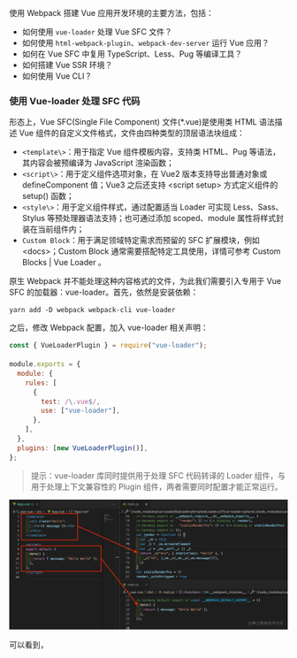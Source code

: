 使用 Webpack 搭建 Vue 应用开发环境的主要方法，包括：

* 如何使用 `vue-loader` 处理 Vue SFC 文件？
* 如何使用 `html-webpack-plugin`、`webpack-dev-server` 运行 Vue 应用？
* 如何在 Vue SFC 中复用 TypeScript、Less、Pug 等编译工具？
* 如何搭建 Vue SSR 环境？
* 如何使用 Vue CLI？

### 使用 Vue-loader 处理 SFC 代码

形态上，Vue SFC(Single File Component) 文件(*.vue)是使用类 HTML 语法描述 Vue 组件的自定义文件格式，文件由四种类型的顶层语法块组成：

* `<template\>`：用于指定 Vue 组件模板内容，支持类 HTML、Pug 等语法，其内容会被预编译为 JavaScript 渲染函数；
* `<script\>`：用于定义组件选项对象，在 Vue2 版本支持导出普通对象或 defineComponent 值；Vue3 之后还支持 <script setup\> 方式定义组件的 setup() 函数；
* `<style\>`：用于定义组件样式，通过配置适当 Loader 可实现 Less、Sass、Stylus 等预处理器语法支持；也可通过添加 scoped、module 属性将样式封装在当前组件内； 
* `Custom Block`：用于满足领域特定需求而预留的 SFC 扩展模块，例如 <docs\>；Custom Block 通常需要搭配特定工具使用，详情可参考 Custom Blocks | Vue Loader 。

原生 Webpack 并不能处理这种内容格式的文件，为此我们需要引入专用于 Vue SFC 的加载器：vue-loader。首先，依然是安装依赖：

```
yarn add -D webpack webpack-cli vue-loader
```

之后，修改 Webpack 配置，加入 vue-loader 相关声明：

```js
const { VueLoaderPlugin } = require("vue-loader");

module.exports = {
  module: {
    rules: [
      {
        test: /\.vue$/,
        use: ["vue-loader"],
      },
    ],
  },
  plugins: [new VueLoaderPlugin()],
};
```


> 提示：vue-loader 库同时提供用于处理 SFC 代码转译的 Loader 组件，与用于处理上下文兼容性的 Plugin 组件，两者需要同时配置才能正常运行。

![img.png](img.png)

可以看到，<template/> 内容会被转译为用于构造 Virtual Dom 结构的 render 函数；<script/> 标签导出的对象会被转译为 JavaScript 对象字面量形式。

注意，上例 Webpack 配置还无法处理 CSS 代码，若此时添加 <style/> 模块将导致报错：

![img_1.png](img_1.png)

为此需要添加处理 CSS 的规则，完整配置：

```js
const { VueLoaderPlugin } = require("vue-loader");

module.exports = {
  module: {
    rules: [
      { test: /\.vue$/, use: ["vue-loader"] },
      {
        test: /\.css$/,
        use: ["style-loader", "css-loader"],
      },
    ],
  },
  plugins: [new VueLoaderPlugin()],
};
```

同样的，<style/> 模块也将被转译为 JavaScript 内容：

![img_2.png](img_2.png)

### 运行页面

`vue-loader` 使得 Webpack 能够正确理解、翻译 Vue SFC 文件的内容，接下来我们还需要让页面真正运行起来，这里会用到：


* 使用 html-webpack-plugin 自动生成 HTML 页面；
* 使用 webpack-dev-server 让页面真正运行起来，并具备热更新能力。


其中 `html-webpack-plugin` 是一款根据编译产物自动生成 HTML 文件的 Webpack 插件，
借助这一插件我们无需手动维护产物数量、路径、hash 值更新等问题。使用时，首先安装依赖：

```
yarn add -D html-webpack-plugin
```


```js
const path = require("path");
const { VueLoaderPlugin } = require("vue-loader");
const HtmlWebpackPlugin = require("html-webpack-plugin");

module.exports = {
  module: {
    rules: [
      { test: /\.vue$/, use: ["vue-loader"] }
    ],
  },
  plugins: [
    new VueLoaderPlugin(),
    new HtmlWebpackPlugin({
      templateContent: `
<!DOCTYPE html>
<html>
  <head>
    <meta charset="utf-8">
    <title>Webpack App</title>
  </head>
  <body>
    <div id="app" />
  </body>
</html>
    `,
    }),
  ],
};
```

之后，运行编译命令 npx webpack ，即可自动生成 HTML 文件：

```html
<!-- dist/index.html -->
<!DOCTYPE html>
<html>
  <head>
    <meta charset="utf-8">
    <title>Webpack App</title>
  <script defer src="main.js"></script></head>
  <body>
    <div id="app" />
  </body>
</html>
```

接入 `html-webpack-plugin` 后，还需要使用 `webpack-dev-server` 启动一套本地开发服务器。 `webpack-dev-server` 主要提供两种功能：

* 结合 Webpack 工作流，提供基于 HTTP(S) 协议的静态资源服务；
* 提供资源热更新能力，在保持页面状态前提下自动更新页面代码，提升开发效率。

```
yarn add -D webpack-dev-server
```


```html
const path = require('path')
const { VueLoaderPlugin } = require('vue-loader')
const HtmlWebpackPlugin = require('html-webpack-plugin')

module.exports = {
  devServer: {
    hot: true,
    open: true
  },
  module: {
    rules: [
      { test: /\.vue$/, use: ['vue-loader'] },
      { test: /\.css$/, use: ["style-loader", "css-loader"] },
    ]
  },
  plugins: [
    new VueLoaderPlugin(),
    new HtmlWebpackPlugin({
      templateContent: `
<!DOCTYPE html>
<html>
  <head>
    <meta charset="utf-8">
    <title>Webpack App</title>
  </head>
  <body>
    <div id="app" />
  </body>
</html>
    `
    })
  ]
}
```

* devServer.hot：用于声明是否使用热更新能力，接受 bool 值。
* devServer.open：用于声明是否自动打开页面，接受 bool 值。

之后，运行 npx webpack serve 命令，即可自动打开带热更功能的页面：


### 复用其它编译工具

到这里，我们还是在用原生 JavaScript、CSS 编写 Vue 组件代码，
在现代 Web 开发中，我们通常还会搭配其它工程化工具力求提升开发效率、质量。好消息是经过精妙的设计，
vue-loader 能够复合使用其它 Webpack Loader 的能力处理各个模块内容，包括：

* 使用 babel-loader、ts-loader 等处理 SFC 的 <script\> 模块；
* 使用 less-loader、sass-loader 等处理 <style\> 模块；
* 使用 pug-plain-loader 等处理 <template\> 模块。


为了达到这种效果，用法上我们需要为每种模块配置相应的 Webpack 处理规则，并正确设置模块的 lang 属性值。

```
npm install -D typescript ts-loader
```

其次，修改 Webpack 配置，添加用于处理 TypeScript 代码的规则：

```js
const { VueLoaderPlugin } = require("vue-loader");

module.exports = {
  module: {
    rules: [
      { test: /\.vue$/, use: ["vue-loader"] },
      { test: /\.ts$/, use: ["ts-loader"] },
    ],
  },
  plugins: [new VueLoaderPlugin()],
};
```

之后，设置 <script\> 标签的 lang = "typescript"：

```js
<script lang="typescript">
    export default {
    data() {
    return { message: "Hello World" };
},
};
</script>
```
此后，`vue-loader` 会根据 lang 属性值，按 Webpack 配置的 TypeScript 规则，调用 ts-loader 处理这部分代码。

与处理普通 .ts 文件类似，我们还可以通过 tsconfig.json 文件修改 TypeScript 编译配置，此处不再赘述。


> 提示：同理，与处理普通 .ts、.js 文件类似的，我们还可以通过 Webpack 的 module.rule 配置项继续接入 ESLint、Babel、Flow 等工具，这些规则也都会对 Vue SFC 文件模块生效。

类似的，我们还可以使用 Less/Sass/Stylus 等语言开发 CSS 代码，接入过程与上述 TypeScript 相似，以 Less 为例，首先安装依赖：

```js
const path = require("path");
const { VueLoaderPlugin } = require("vue-loader");

module.exports = {
  module: {
    rules: [
      { test: /\.vue$/, use: ["vue-loader"] },
      {
        test: /\.less$/,
        use: ["style-loader", "css-loader", "less-loader"],
      },
    ],
  },
  plugins: [new VueLoaderPlugin()],
};
```

之后，设置 <style\> 标签的 lang = "less"：

```js
<style lang="less">
h3 {
  margin: 40px 0 0;
  color: #42b983;
  span {
    font-weight: normal;
  }
}
</style>
```

至此，Webpack 就会像处理其它 .less 文件一般，使用 less-loader 加载这一模块内容。

`<template>` 的处理规则会稍微不同，因为绝大部分 Webpack 模板类 Loader 都会返回一个模板函数，而不是编译好的 HTML 片段，这与 Vue SFC 将 `<template>` 编译为 render 函数的规则相冲突，此时通常需要使用一个返回原始的 HTML 字符串的 loader，例如使用 pug-plain-loader，而不是 pug-loader。

```
yarn add -D pug pug-plain-loader
```

```js
const { VueLoaderPlugin } = require("vue-loader");

module.exports = {
  module: {
    rules: [
      { test: /\.pug$/, use: ["pug-plain-loader"] },
      { test: /\.vue$/, use: ["vue-loader"] }
    ],
  },
  plugins: [new VueLoaderPlugin()],
};
```

之后，设置 `<template>` 标签的 lang = " pug"：

```js
<template lang="pug">
  div.hello
    h3 {{message}}
  </div>
</template>
```

至此，`Webpack` 就会像处理其它 .pug 文件一般使用 `pug-plain-loader` 加载这一模块内容。完整示例：

```js
const { VueLoaderPlugin } = require("vue-loader");

module.exports = {
  module: {
    rules: [
      { test: /\.pug$/, use: ["pug-plain-loader"] },
      { test: /\.vue$/, use: ["vue-loader"] },
      { test: /\.ts$/, use: ["ts-loader"] },
      {
        test: /\.less$/,
        use: ["style-loader", "css-loader", "less-loader"],
      },
    ],
  },
  plugins: [new VueLoaderPlugin()],
};
```


### 使用 Server Side Render

通常，Vue.js 程序会被构建为一套纯客户端运行的 SPA(Single Page Application) 应用，相比于传统的 JSP、ASP.Net 等技术栈，SPA 已经能解决许多前后端协作的开发效率、性能、分工、工程化问题，但却很自然地引入一些新的问题：

* SEO 不友好：大多数搜索引擎对网页内容的解读都依赖于同步 HTML 内容 —— 假设你的应用最开始只是展示了一个加载动画，然后通过 Ajax 获取异步数据进行渲染，爬虫并不会等待异步操作完成后才解析页面的内容，所以 SPA 应用通常无法向爬虫提供任何有用信息；
* Time-To-Content 更长：由于客户端需要等待所有 JavaScript 资源都加载完毕后，才会开始渲染页面真正有意义的内容，所以 TTC 时间相对更长。

SSR(Server Side Render) 正是为了解决这些问题而出现的技术。本质上，SSR 是一种在服务端将组件渲染 HTML 字符串并发送到浏览器，最后在浏览器上将这些 HTML 片段“激活”为客户端上可交互的应用技术。

![img_3.png](img_3.png)


在 Vue 场景下，通常可以选择 [Nuxt.js](https://nuxtjs.org/)、[Quasar](https://quasar.dev/)、[@vue/server-renderer](https://vuejs.org/guide/scaling-up/ssr.html) 等方案实现 SSR，这些技术的底层逻辑都包含三个大的步骤：


* 编译时，将同一组件构建为适合在客户端、服务器运行的两份副本； 
* 服务端接收到请求时，调用 Render 工具将组件渲染为 HTML 字符串，并返回给客户端； 
* 客户端运行 HTML，并再次执行组件代码，“激活(Hydrate)” 组件。

![img_4.png](img_4.png)

接下来，我们使用 Webpack、Vue3、Express、@vue/server-renderer 框架搭建一套完备的 Vue SSR 引用，示例目录结构：

```
├─ 5-2_use-ssr
│  ├─ package.json
│  ├─ server.js
│  ├─ src
│  │  ├─ App.vue
│  │  ├─ entry-client.js
│  │  ├─ entry-server.js
│  ├─ webpack.base.js
│  ├─ webpack.client.js
│  └─ webpack.server.js
```


1. 需要为客户端、服务端环境分别准备项目 Entry 文件，即上述目录中的 entry-client.js 与 entry-server.js，内容：

![img_5.png](img_5.png)

两者区别在于：客户端版本会立即调用 mount 接口，将组件挂载到页面上；而服务端版本只是 export 一个创建应用的工厂函数。

2. 分别为客户端、服务端版本编写 Webpack 配置文件，即上述目录中的三个 webpack.*.js 文件。其中：
   1. base 用于设定基本规则；
   2. webpack.client.js 用于定义构建客户端资源的配置：


3. webpack.server.js 用于定义构建服务端资源的配置：

```js
// webpack.client.js
const Merge = require("webpack-merge");
const path = require("path");
const HtmlWebpackPlugin = require("html-webpack-plugin");
const { WebpackManifestPlugin } = require("webpack-manifest-plugin");
const base = require("./webpack.base");

// 继承自 `webpack.base.js`
module.exports = Merge.merge(base, {
  mode: "development",
  entry: {
    // 入口指向 `entry-client.js` 文件
    client: path.join(__dirname, "./src/entry-client.js"),
  },
  output: {
    publicPath: "/",
  },
  module: {
    rules: [{ test: /\.css$/, use: ["style-loader", "css-loader"] }],
  },
  plugins: [
    // 这里使用 webpack-manifest-plugin 记录产物分布情况
    // 方面后续在 `server.js` 中使用
    new WebpackManifestPlugin({ fileName: "manifest-client.json" }),
    // 自动生成 HTML 文件内容
    new HtmlWebpackPlugin({
      templateContent: `
<!DOCTYPE html>
<html>
<head>
  <meta charset="utf-8">
  <title>Webpack App</title>
</head>
<body>
  <div id="app" />
</body>
</html>
  `,
    }),
  ],
});
```
至此，我们只需要调用适当命令即可分别生成客户端、服务端版本代码：

```
# 客户端版本：
npx webpack --config ./webpack.client.js
# 服务端版本：
npx webpack --config ./webpack.server.js 
```

4. 编写 Node 应用代码 server.js，简单起见，此处仅实现基础功能：

```js
// server.js
const express = require("express");
const path = require("path");
const { renderToString } = require("@vue/server-renderer");

// 通过 manifest 文件，找到正确的产物路径
const clientManifest = require("./dist/manifest-client.json");
const serverManifest = require("./dist/manifest-server.json");
const serverBundle = path.join(
  __dirname,
  "./dist",
  serverManifest["server.js"]
);
// 这里就对标到 `entry-server.js` 导出的工厂函数
const createApp = require(serverBundle).default;

const server = express();

server.get("/", async (req, res) => {
  const app = createApp();

  const html = await renderToString(app);
  const clientBundle = clientManifest["client.js"];
  res.send(`
<!DOCTYPE html>
<html>
    <head>
      <title>Vue SSR Example</title>
    </head>
    <body>
      <!-- 注入组件运行结果 -->
      <div id="app">${html}</div>
      <!-- 注入客户端代码产物路径 -->
      <!-- 实现 Hydrate 效果 -->
      <script src="${clientBundle}"></script>
    </body>
</html>
    `);
});

server.use(express.static("./dist"));

server.listen(3000, () => {
  console.log("ready");
});
```

可以看出，Node 服务的核心逻辑在于：

* 调用 entry-server.js 导出的工厂函数渲染出 Vue 组件结构； 
* 调用 @vue/server-renderer 将组件渲染为 HTML 字符串； 
* 拼接 HTML 内容，将组件 HTML 字符串与 entry-client.js 产物路径注入到 HTML 中，并返回给客户端。

至此，一个基本的 SSR 架构就搭建完毕了，接下来可以开始编写任何 Vue 代码，例如：

```vue
<!-- App.vue -->
<template>
  <div :class="['main', cls]">
    <h3>{{ message }}</h3>
    <button @click="handleClick">Toggle</button>
  </div>
</template>

<script>
import { ref, computed } from "@vue/reactivity";

export default {
  setup() {
    const isActivity = ref(false);
    const cls = computed(() => (isActivity.value ? "activate" : "deactivate"));
    const handleClick = () => {
      isActivity.value = !isActivity.value;
    };

    return {
      isActivity,
      message: "Hello World",
      cls,
      handleClick,
    };
  },
};
</script>

<style>
h3 {
  color: #42b983;
}
.main {
  position: fixed;
  top: 0;
  left: 0;
  bottom: 0;
  right: 0;
  padding: 20px 12px;
  transition: background 0.3s linear;
}
.activate {
  background: #000;
}
.deactivate {
  background: #fff;
}
</style>
```

之后，编译并执行 node server.js 启动 Node 应用，访问页面时服务端将首先返回如下 HTML 内容：

![img_6.png](img_6.png)

这里用到的方案是 @vue、server-renderer 实际应用中，建议用成熟的架构

### 使用 Static Site Generation


* 更高的架构复杂度，这意味着更高的维护、扩展、学习成本； 
* Node 与浏览器环境不完全匹配，部分浏览器特定的代码，只能在某些生命周期钩子函数中使用；一些外部扩展库 (external library) 可能需要特殊处理，才能在 SSR 中运行； 
* 组件要求更高，需要兼容 Node.js Server 运行环境； 
* 服务端负载更高，毕竟相较于纯粹提供静态资源的 SPA 形式，SSR 需要在 Node 进程中执行大量 CPU 运算以渲染 HTML 片段。

因此，对于用户不敏感的应用，如公司官网、营销活动页等，还可以使用 `Static Site Generation` (或叫 Pre-renderer) 方式，在编译构建阶段提前生成各页面的静态 HTML 代码，这样技能满足 SEO 需求，又尽可能降低架构、编码复杂度。

在 Webpack4 环境下，可选择 [prerender-spa-plugin](https://github.com/chrisvfritz/prerender-spa-plugin) 实现 SSG 功能，但实测发现该插件并不兼容 Webpack5，且社区目前没有成熟的替代方案，因此感兴趣的同学可自行查阅相关说明，此处不再赘述。

### 使用 Vue CLI

综上，手动配置 Vue 开发环境的过程是非常复杂且繁琐的，如果每次构建项目都需要从零开始使用 Webpack、Babel、TypeScript、Less、Mocha 等工具搭建项目环境，那对新手、老手来说都是极高的门槛和心智负担。

好在社区已经将大量重复、被验证有效的模式封装成开箱即用的脚手架工具，包括：

* [Vue CLI](https://cli.vuejs.org/) ：基于 Webpack 搭建的 Vue 项目脚手架工具，提供多媒体资源处理、SFC 文件处理、dev-server、HMR、自动化测试、ESLint、Babel 等功能；
* [create-vue](https://github.com/vuejs/create-vue) ： 基于 Vite 搭建的 Vue 项目脚手架工具，功能与 Vue-cli 基本对齐。

这些工具能够快速生成一套健壮、可扩展的 Vue 开发环境，以 Vue CLI 为例，只需执行一条简单命令：

```
npx @vue/cli create [项目名]

Vue CLI v4.5.15
? Please pick a preset: (Use arrow keys)
❯ Default ([Vue 2] babel, eslint)
  Default (Vue 3) ([Vue 3] babel, eslint)
  Manually select features
```

```js
// vue.config.js
module.exports = {
  chainWebpack: config => {
    config.module
      .rule('vue')
      .use('vue-loader')
        .tap(options => {
          // modify the options...
          return options
        })
  }
}
```


Vue CLI 能帮助我们迅速搭建一套符合业界最佳实践的 Vue 应用开发环境，但它底层主要还是依赖于 Webpack 的编译、打包能力以及生态，因此建议同学们还是需要注重学习原生 Webpack 的各种用法，这能帮助我们迅速完成更深层次的定制，或解决开发过程遇到的各种疑难杂症。






















